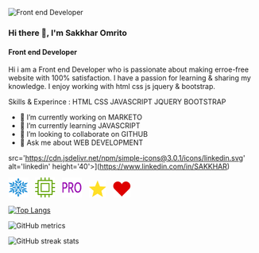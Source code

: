 ![Front end Developer](https://mir-s3-cdn-cf.behance.net/297993aa58924c52c94c1dc89f391c20/2774a2e0-b5f1-4f5b-9c48-75a72ab1f792_rwc_561x0x2079x410x3200.png?h=ac04d267f2581ce504ddb899cdcbd212)

### Hi there 👋, I'm Sakkhar Omrito
#### Front end Developer


Hi i am a Front end Developer who is passionate about making erroe-free website with 100% satisfaction. I have  a passion for learning &  sharing my knowledge. I enjoy working with html css js jquery & bootstrap.

Skills & Experince :
HTML 
CSS 
JAVASCRIPT 
JQUERY 
BOOTSTRAP

- 🔭 I’m currently working on MARKETO 
- 🌱 I’m currently learning JAVASCRIPT 
- 👯 I’m looking to collaborate on GITHUB 
- 💬 Ask me about WEB DEVELOPMENT 


src='https://cdn.jsdelivr.net/npm/simple-icons@3.0.1/icons/linkedin.svg' alt='linkedin' height='40'>](https://www.linkedin.com/in/SAKKHAR)  

<a href='https://archiveprogram.github.com/'><img src='https://raw.githubusercontent.com/acervenky/animated-github-badges/master/assets/acbadge.gif' width='40' height='40'></a> <a href='https://docs.github.com/en/developers'><img src='https://raw.githubusercontent.com/acervenky/animated-github-badges/master/assets/devbadge.gif' width='40' height='40'></a> <a href='https://github.com/pricing'><img src='https://raw.githubusercontent.com/acervenky/animated-github-badges/master/assets/pro.gif' width='40' height='40'></a> <a href='https://stars.github.com/'><img src='https://raw.githubusercontent.com/acervenky/animated-github-badges/master/assets/starbadge.gif' width='35' height='35'></a> <a href='https://docs.github.com/en/github/supporting-the-open-source-community-with-github-sponsors'><img src='https://raw.githubusercontent.com/acervenky/animated-github-badges/master/assets/sponsorbadge.gif' width='35' height='35'></a> 

[![Top Langs](https://github-readme-stats.vercel.app/api/top-langs/?username=Sakkhor-omrito)](https://github.com/anuraghazra/github-readme-stats)

![GitHub metrics](https://metrics.lecoq.io/Sakkhor-omrito)  

![GitHub streak stats](https://github-readme-streak-stats.herokuapp.com/?user=Sakkhor-omrito)  


